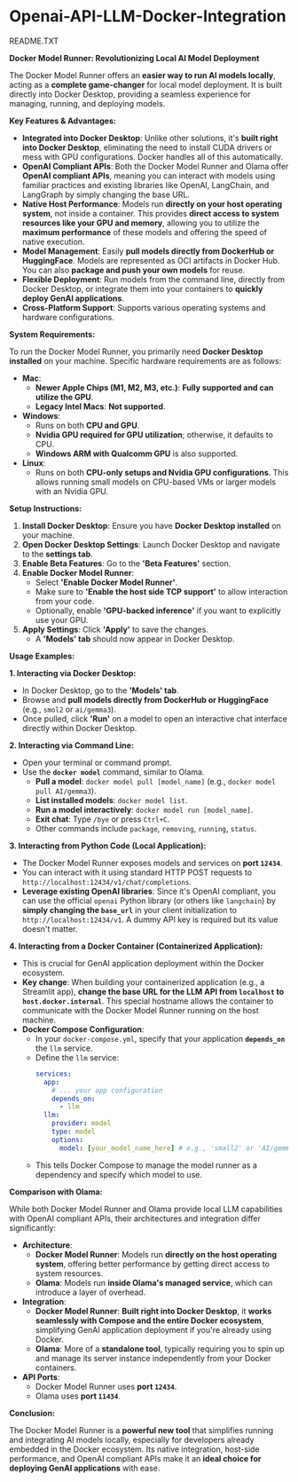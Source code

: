 # Openai-API-LLM-Docker-Integration

README.TXT

**Docker Model Runner: Revolutionizing Local AI Model Deployment**

The Docker Model Runner offers an **easier way to run AI models locally**, acting as a **complete game-changer** for local model deployment. It is built directly into Docker Desktop, providing a seamless experience for managing, running, and deploying models.

**Key Features & Advantages:**

*   **Integrated into Docker Desktop**: Unlike other solutions, it's **built right into Docker Desktop**, eliminating the need to install CUDA drivers or mess with GPU configurations. Docker handles all of this automatically.
*   **OpenAI Compliant APIs**: Both the Docker Model Runner and Olama offer **OpenAI compliant APIs**, meaning you can interact with models using familiar practices and existing libraries like OpenAI, LangChain, and LangGraph by simply changing the base URL.
*   **Native Host Performance**: Models run **directly on your host operating system**, not inside a container. This provides **direct access to system resources like your GPU and memory**, allowing you to utilize the **maximum performance** of these models and offering the speed of native execution.
*   **Model Management**: Easily **pull models directly from DockerHub or HuggingFace**. Models are represented as OCI artifacts in Docker Hub. You can also **package and push your own models** for reuse.
*   **Flexible Deployment**: Run models from the command line, directly from Docker Desktop, or integrate them into your containers to **quickly deploy GenAI applications**.
*   **Cross-Platform Support**: Supports various operating systems and hardware configurations.

**System Requirements:**

To run the Docker Model Runner, you primarily need **Docker Desktop installed** on your machine. Specific hardware requirements are as follows:

*   **Mac**:
    *   **Newer Apple Chips (M1, M2, M3, etc.)**: **Fully supported and can utilize the GPU**.
    *   **Legacy Intel Macs**: **Not supported**.
*   **Windows**:
    *   Runs on both **CPU and GPU**.
    *   **Nvidia GPU required for GPU utilization**; otherwise, it defaults to CPU.
    *   **Windows ARM with Qualcomm GPU** is also supported.
*   **Linux**:
    *   Runs on both **CPU-only setups and Nvidia GPU configurations**. This allows running small models on CPU-based VMs or larger models with an Nvidia GPU.

**Setup Instructions:**

1.  **Install Docker Desktop**: Ensure you have **Docker Desktop installed** on your machine.
2.  **Open Docker Desktop Settings**: Launch Docker Desktop and navigate to the **settings tab**.
3.  **Enable Beta Features**: Go to the **'Beta Features'** section.
4.  **Enable Docker Model Runner**:
    *   Select **'Enable Docker Model Runner'**.
    *   Make sure to **'Enable the host side TCP support'** to allow interaction from your code.
    *   Optionally, enable **'GPU-backed inference'** if you want to explicitly use your GPU.
5.  **Apply Settings**: Click **'Apply'** to save the changes.
    *   A **'Models' tab** should now appear in Docker Desktop.

**Usage Examples:**

**1. Interacting via Docker Desktop:**

*   In Docker Desktop, go to the **'Models' tab**.
*   Browse and **pull models directly from DockerHub or HuggingFace** (e.g., `smol2` or `ai/gemma3`).
*   Once pulled, click **'Run'** on a model to open an interactive chat interface directly within Docker Desktop.

**2. Interacting via Command Line:**

*   Open your terminal or command prompt.
*   Use the **`docker model`** command, similar to Olama.
    *   **Pull a model**: `docker model pull [model_name]` (e.g., `docker model pull AI/gemma3`).
    *   **List installed models**: `docker model list`.
    *   **Run a model interactively**: `docker model run [model_name]`.
    *   **Exit chat**: Type `/bye` or press `Ctrl+C`.
    *   Other commands include `package`, `removing`, `running`, `status`.

**3. Interacting from Python Code (Local Application):**

*   The Docker Model Runner exposes models and services on **port `12434`**.
*   You can interact with it using standard HTTP POST requests to `http://localhost:12434/v1/chat/completions`.
*   **Leverage existing OpenAI libraries**: Since it's OpenAI compliant, you can use the official `openai` Python library (or others like `langchain`) by **simply changing the `base_url`** in your client initialization to `http://localhost:12434/v1`. A dummy API key is required but its value doesn't matter.

**4. Interacting from a Docker Container (Containerized Application):**

*   This is crucial for GenAI application deployment within the Docker ecosystem.
*   **Key change**: When building your containerized application (e.g., a Streamlit app), **change the base URL for the LLM API from `localhost` to `host.docker.internal`**. This special hostname allows the container to communicate with the Docker Model Runner running on the host machine.
*   **Docker Compose Configuration**:
    *   In your `docker-compose.yml`, specify that your application **`depends_on`** the `llm` service.
    *   Define the `llm` service:
        ```yaml
        services:
          app:
            # ... your app configuration
            depends_on:
              - llm
          llm:
            provider: model
            type: model
            options:
              model: [your_model_name_here] # e.g., 'small2' or 'AI/gemma3'
        ```
    *   This tells Docker Compose to manage the model runner as a dependency and specify which model to use.

**Comparison with Olama:**

While both Docker Model Runner and Olama provide local LLM capabilities with OpenAI compliant APIs, their architectures and integration differ significantly:

*   **Architecture**:
    *   **Docker Model Runner**: Models run **directly on the host operating system**, offering better performance by getting direct access to system resources.
    *   **Olama**: Models run **inside Olama's managed service**, which can introduce a layer of overhead.
*   **Integration**:
    *   **Docker Model Runner**: **Built right into Docker Desktop**, it **works seamlessly with Compose and the entire Docker ecosystem**, simplifying GenAI application deployment if you're already using Docker.
    *   **Olama**: More of a **standalone tool**, typically requiring you to spin up and manage its server instance independently from your Docker containers.
*   **API Ports**:
    *   Docker Model Runner uses **port `12434`**.
    *   Olama uses **port `11434`**.

**Conclusion:**

The Docker Model Runner is a **powerful new tool** that simplifies running and integrating AI models locally, especially for developers already embedded in the Docker ecosystem. Its native integration, host-side performance, and OpenAI compliant APIs make it an **ideal choice for deploying GenAI applications** with ease.
